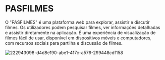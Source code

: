 # PASFILMES

O "PASFILMES" é uma plataforma web para explorar, assistir e discutir filmes. Os utilizadores podem pesquisar filmes, ver informações detalhadas e assistir diretamente na aplicação. É uma experiência de visualização de filmes fácil de usar, disponível em dispositivos móveis e computadores, com recursos sociais para partilha e discussão de filmes.



![222943098-d4d8e190-abe1-417c-a576-299448cdf158](https://github.com/angelodesenvolvedor/PASFILMES/assets/98216100/a9f71e90-147c-40ab-8f15-ef09c57b71a7)
